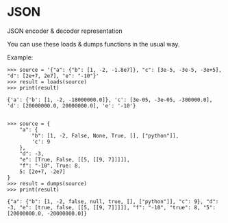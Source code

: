 # JSON
JSON encoder &amp; decoder representation

You can use these loads &amp; dumps functions in the usual way.
 
Example:

    >>> source = '{"a": {"b": [1, -2, -1.8e7]}, "c": [3e-5, -3e-5, -3e+5], "d": [2e+7, 2e7], "e": "-10"}'
    >>> result = loads(source)
    >>> print(result)
    
    {'a': {'b': [1, -2, -18000000.0]}, 'c': [3e-05, -3e-05, -300000.0], 'd': [20000000.0, 20000000.0], 'e': '-10'}


    >>> source = {
        "a": {
            "b": [1, -2, False, None, True, [], ["python"]],
            'c': 9
        },
        "d": -3,
        "e": [True, False, [[5, [[9, 7]]]]],
        "f": "-10", True: 8,
        5: [2e+7, -2e7]
    }
    >>> result = dumps(source)
    >>> print(result)
    
    {"a": {"b": [1, -2, false, null, true, [], ["python"]], "c": 9}, "d": -3, "e": [true, false, [[5, [[9, 7]]]]], "f": "-10", "true": 8, "5": [20000000.0, -20000000.0]}
